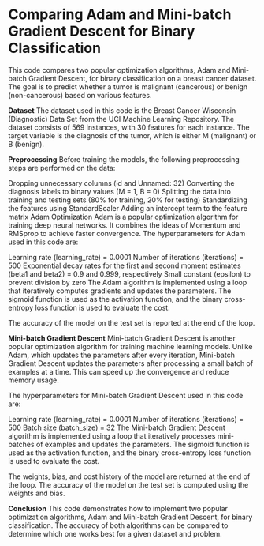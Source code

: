 # Comparing Adam and Mini-batch Gradient Descent for Binary Classification
This code compares two popular optimization algorithms, Adam and Mini-batch Gradient Descent, for binary classification on a breast cancer dataset. The goal is to predict whether a tumor is malignant (cancerous) or benign (non-cancerous) based on various features.

**Dataset**
The dataset used in this code is the Breast Cancer Wisconsin (Diagnostic) Data Set from the UCI Machine Learning Repository. The dataset consists of 569 instances, with 30 features for each instance. The target variable is the diagnosis of the tumor, which is either M (malignant) or B (benign).

**Preprocessing**
Before training the models, the following preprocessing steps are performed on the data:

Dropping unnecessary columns (id and Unnamed: 32)
Converting the diagnosis labels to binary values (M = 1, B = 0)
Splitting the data into training and testing sets (80% for training, 20% for testing)
Standardizing the features using StandardScaler
Adding an intercept term to the feature matrix
Adam Optimization
Adam is a popular optimization algorithm for training deep neural networks. It combines the ideas of Momentum and RMSprop to achieve faster convergence. The hyperparameters for Adam used in this code are:

Learning rate (learning_rate) = 0.0001
Number of iterations (iterations) = 500
Exponential decay rates for the first and second moment estimates (beta1 and beta2) = 0.9 and 0.999, respectively
Small constant (epsilon) to prevent division by zero
The Adam algorithm is implemented using a loop that iteratively computes gradients and updates the parameters. The sigmoid function is used as the activation function, and the binary cross-entropy loss function is used to evaluate the cost.

The accuracy of the model on the test set is reported at the end of the loop.

**Mini-batch Gradient Descent**
Mini-batch Gradient Descent is another popular optimization algorithm for training machine learning models. Unlike Adam, which updates the parameters after every iteration, Mini-batch Gradient Descent updates the parameters after processing a small batch of examples at a time. This can speed up the convergence and reduce memory usage.

The hyperparameters for Mini-batch Gradient Descent used in this code are:

Learning rate (learning_rate) = 0.0001
Number of iterations (iterations) = 500
Batch size (batch_size) = 32
The Mini-batch Gradient Descent algorithm is implemented using a loop that iteratively processes mini-batches of examples and updates the parameters. The sigmoid function is used as the activation function, and the binary cross-entropy loss function is used to evaluate the cost.

The weights, bias, and cost history of the model are returned at the end of the loop. The accuracy of the model on the test set is computed using the weights and bias.

**Conclusion**
This code demonstrates how to implement two popular optimization algorithms, Adam and Mini-batch Gradient Descent, for binary classification. The accuracy of both algorithms can be compared to determine which one works best for a given dataset and problem.
